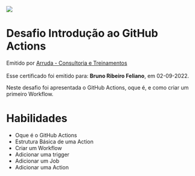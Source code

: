 <body>
<main id=root>
<div><div><div>
<p><img src=
"
https://creds.arruda.io/events/desafio_introducao_github_actions/badge.png
"
 /></p>
</div></div></div>
<div><div><div><div><div><div>
<h1>Desafio Introdução ao GitHub Actions</h1>
<div><div>Emitido por <a href="https://arruda.io">Arruda - Consultoria e Treinamentos</a></div><div>&nbsp;</div>
<div>Esse certificado foi emitido para: <strong>Bruno Ribeiro Feliano</strong>, em 02-09-2022.</div>
</div></div>
<p>Neste desafio foi apresentada o GitHub Actions, oque é, e como criar um primeiro Workflow.</p>
</div><div>
<h1>Habilidades</h1>
<ul><li>Oque é o GitHub Actions</li>
<li>Estrutura Básica de uma Action</li>
<li>Criar um Workflow</li>
<li>Adicionar uma trigger</li>
<li>Adicionar um Job</li>
<li>Adicionar uma Action</li></ul>
</div><div>&nbsp;</div></div></div></div></div></main></body>
